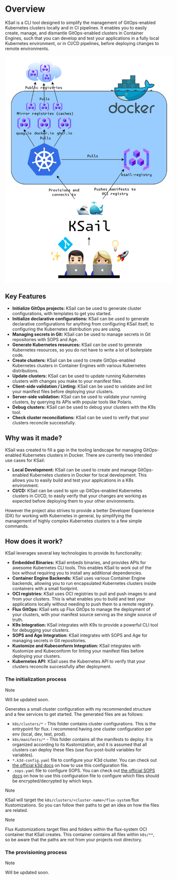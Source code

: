 # Overview

KSail is a CLI tool designed to simplify the management of GitOps-enabled Kubernetes clusters locally and in CI pipelines. It enables you to easily create, manage, and dismantle GitOps-enabled clusters in Container Engines, such that you can develop and test your applications in a fully local Kubernetes environment, or in CI/CD pipelines, before deploying changes to remote environments.

<div style="text-align: center;">
  <img src="./images/architecture.drawio.png" alt="KSail Architecture" style="max-width: 550px;">
</div>

## Key Features

- **Initialize GitOps projects:** KSail can be used to generate cluster configurations, with templates to get you started.
- **Initialize declarative configurations:** KSail can be used to generate declarative configurations for anything from configuring KSail itself, to configuring the Kubernetes distribution you are using.
- **Managing secrets in Git:** KSail can be used to manage secrets in Git repositories with SOPS and Age.
- **Generate Kubernetes resources:** KSail can be used to generate Kubernetes resources, so you do not have to write a lot of boilerplate code.
- **Create clusters:** KSail can be used to create GitOps-enabled Kubernetes clusters in Container Engines with various Kubernetes distributions.
- **Update clusters:** KSail can be used to update running Kubernetes clusters with changes you make to your manifest files.
- **Client-side validation / Linting:** KSail can be used to validate and lint your manifest files before deploying your clusters.
- **Server-side validation:** KSail can be used to validate your running clusters, by querying its APIs with popular tools like Polaris.
- **Debug clusters:** KSail can be used to debug your clusters with the K9s tool.
- **Check cluster reconciliations:** KSail can be used to verify that your clusters reconcile successfully.

## Why was it made?

KSail was created to fill a gap in the tooling landscape for managing GitOps-enabled Kubernetes clusters in Docker. There are currently two intended use cases for KSail:

- **Local Development:** KSail can be used to create and manage GitOps-enabled Kubernetes clusters in Docker for local development. This allows you to easily build and test your applications in a K8s environment.
- **CI/CD:** KSail can be used to spin up GitOps-enabled Kubernetes clusters in CI/CD, to easily verify that your changes are working as expected before deploying them to your other environments.

However the project also strives to provide a better Developer Experience (DX) for working with Kubernetes in general, by simplifying the management of highly complex Kubernetes clusters to a few simple commands.

## How does it work?

KSail leverages several key technologies to provide its functionality:

- **Embedded Binaries:** KSail embeds binaries, and provides APIs for awesome Kubernetes CLI tools. This enables KSail to work out of the box without requiring you to install any additional dependencies.
- **Container Engine Backends:** KSail uses various Container Engine backends, allowing you to run encapsulated Kubernetes clusters inside containers with a small footprint.
- **OCI registries:** KSail uses OCI registries to pull and push images to and from your clusters. This is what enables you to build and test your applications locally without needing to push them to a remote registry.
- **Flux GitOps:** KSail sets up Flux GitOps to manage the deployment of your clusters, with your manifest source serving as the single source of truth.
- **K9s Integration:** KSail integrates with K9s to provide a powerful CLI tool for debugging your clusters.
- **SOPS and Age Integration:** KSail integrates with SOPS and Age for managing secrets in Git repositories.
- **Kustomize and Kubeconform Integration:** KSail integrates with Kustomize and Kubeconform for linting your manifest files before deploying your clusters.
- **Kubernetes API:** KSail uses the Kubernetes API to verify that your clusters reconcile successfully after deployment.

### The initialization process

> [!NOTE]
> Will be updated soon.

Generates a small cluster configuration with my recommended structure and a few services to get started. The generated files are as follows:

- `k8s/clusters/*` - This folder contains cluster configurations. This is the entrypoint for flux. I recommend having one cluster configuration per env (local, dev, test, prod).
- `k8s/manifests/*` - This folder contains all the manifests to deploy. It is organized according to its Kustomization, and it is assumed that all clusters can deploy these files (use flux-post-build variables for variables).
- `*.k3d-config.yaml` file to configure your K3d cluster. You can check out [the official k3d docs](https://k3d.io/v5.1.0/usage/configfile/) on how to use this configuration file.
- `.sops.yaml` file to configure SOPS. You can check out [the official SOPS docs](https://getsops.io/docs/#using-sopsyaml-conf-to-select-kms-pgp-and-age-for-new-files) on how to use this configuration file to configure which files should be encrypted/decrypted by which keys.

> [!NOTE]
> KSail will target the `k8s/clusters/<cluster-name>/flux-system` flux Kustomizations. So you can follow their paths to get an idea on how the files are related.

> [!NOTE]
> Flux Kustomizations target files and folders within the flux-system OCI container that KSail creates. This container contains all files within `k8s/**`, so be aware that the paths are not from your projects root directory.

### The provisioning process

> [!NOTE]
> Will be updated soon.

